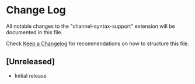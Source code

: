 # Change Log

All notable changes to the "channel-syntax-support" extension will be documented in this file.

Check [Keep a Changelog](http://keepachangelog.com/) for recommendations on how to structure this file.

## [Unreleased]

- Initial release